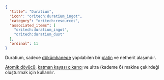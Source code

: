 ```json
{
  "title": "Duratium",
  "icon": "oritech:duratium_ingot",
  "category": "oritech:resources",
  "associated_items": [
    "oritech:duratium_ingot",
    "oritech:duratium_dust"
  ],
  "ordinal": 11
}
```

Duratium, sadece [dökümhanede](^oritech:processing/foundry) yapılabilen bir [platin](^oritech:resources/platinum) ve netherit alaşımdır.

[Atomik dövücü](^oritech:processing/atomic_forge), [katman kayası çıkarıcı](^oritech:processing/bedrock_extractor) ve ultra (kademe 6) makine çekirdeği oluşturmak için kullanılır.
